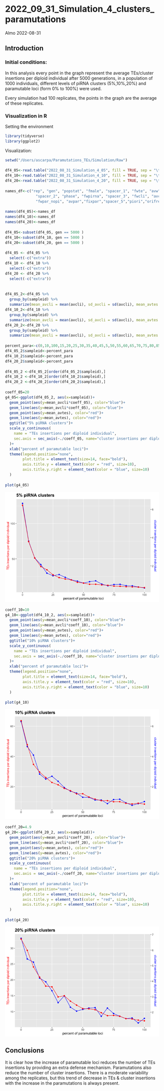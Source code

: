 2022_09_31_Simulation_4\_clusters_paramutations
================
Almo
2022-08-31

## Introduction

### Initial conditions:

In this analysis every point in the graph represent the average
TEs/cluster insertions per diploid individual after 5000 generations, in
a population of 1000 individuals, different levels of piRNA clusters
(5%,10%,20%) and paramutable loci (form 0% to 100%) were used.

Every simulation had 100 replicates, the points in the graph are the
average of these replicates.

### Visualization in R

Setting the environment

``` r
library(tidyverse)
library(ggplot2)
```

Visualization:

``` r
setwd("/Users/ascarpa/Paramutations_TEs/Simulation/Raw")

df4_05<-read.table("2022_08_31_Simulation_4_05", fill = TRUE, sep = "\t")
df4_10<-read.table("2022_08_31_Simulation_4_10", fill = TRUE, sep = "\t")
df4_20<-read.table("2022_08_31_Simulation_4_20", fill = TRUE, sep = "\t")

names_df<-c("rep", "gen", "popstat", "fmale", "spacer_1", "fwte", "avw", "avtes", "avpopfreq", "fixed",
              "spacer_2", "phase", "fwpirna", "spacer_3", "fwcli", "avcli", "fixcli", "spacer_4", "fwpar_yespi",
              "fwpar_nopi", "avpar","fixpar","spacer_5","piori","orifreq","spacer 6", "sampleid", "extra")

names(df4_05)<-names_df
names(df4_10)<-names_df
names(df4_20)<-names_df

df4_05<-subset(df4_05, gen == 5000 )
df4_10<-subset(df4_10, gen == 5000 )
df4_20<-subset(df4_20, gen == 5000 )

df4_05 <- df4_05 %>% 
  select(-c("extra"))
df4_10 <- df4_10 %>% 
  select(-c("extra"))
df4_20 <- df4_20 %>% 
  select(-c("extra"))


df4_05_2<-df4_05 %>% 
  group_by(sampleid) %>% 
  summarize(mean_avcli = mean(avcli), sd_avcli = sd(avcli), mean_avtes = mean(avtes), sd_avtes = sd(avtes))
df4_10_2<-df4_10 %>% 
  group_by(sampleid) %>% 
  summarize(mean_avcli = mean(avcli), sd_avcli = sd(avcli), mean_avtes = mean(avtes), sd_avtes = sd(avtes))
df4_20_2<-df4_20 %>% 
  group_by(sampleid) %>% 
  summarize(mean_avcli = mean(avcli), sd_avcli = sd(avcli), mean_avtes = mean(avtes), sd_avtes = sd(avtes))

percent_para<-c(0,10,100,15,20,25,30,35,40,45,5,50,55,60,65,70,75,80,85,90,95)
df4_05_2$sampleid<-percent_para
df4_10_2$sampleid<-percent_para
df4_20_2$sampleid<-percent_para

df4_05_2 <-df4_05_2[order(df4_05_2$sampleid),]
df4_10_2 <-df4_10_2[order(df4_10_2$sampleid),]
df4_20_2 <-df4_20_2[order(df4_20_2$sampleid),]

coeff_05=20
g4_05<-ggplot(df4_05_2, aes(x=sampleid))+
  geom_point(aes(y=mean_avcli*coeff_05), color="blue")+
  geom_line(aes(y=mean_avcli*coeff_05), color="blue")+
  geom_point(aes(y=mean_avtes), color="red")+
  geom_line(aes(y=mean_avtes), color="red")+
  ggtitle("5% piRNA clusters")+
  scale_y_continuous(
    name = "TEs insertions per diploid individual",
    sec.axis = sec_axis(~./coeff_05, name="cluster insertions per diploid individual")
  )+
  xlab("percent of paramutable loci")+
  theme(legend.position="none",
        plot.title = element_text(size=14, face="bold"),
        axis.title.y = element_text(color = "red", size=10),
        axis.title.y.right = element_text(color = "blue", size=10)
  )

plot(g4_05)
```

![](2022_08_31_Simulation_4_clusters_paramutations_files/figure-gfm/unnamed-chunk-2-1.png)<!-- -->

``` r
coeff_10=10
g4_10<-ggplot(df4_10_2, aes(x=sampleid))+
  geom_point(aes(y=mean_avcli*coeff_10), color="blue")+
  geom_line(aes(y=mean_avcli*coeff_10), color="blue")+
  geom_point(aes(y=mean_avtes), color="red")+
  geom_line(aes(y=mean_avtes), color="red")+
  ggtitle("10% piRNA clusters")+
  scale_y_continuous(
    name = "TEs insertions per diploid individual",
    sec.axis = sec_axis(~./coeff_10, name="cluster insertions per diploid individual")
  )+
  xlab("percent of paramutable loci")+
  theme(legend.position="none",
        plot.title = element_text(size=14, face="bold"),
        axis.title.y = element_text(color = "red", size=10),
        axis.title.y.right = element_text(color = "blue", size=10)
  )

plot(g4_10)
```

![](2022_08_31_Simulation_4_clusters_paramutations_files/figure-gfm/unnamed-chunk-2-2.png)<!-- -->

``` r
coeff_20=4.9
g4_20<-ggplot(df4_20_2, aes(x=sampleid))+
  geom_point(aes(y=mean_avcli*coeff_20), color="blue")+
  geom_line(aes(y=mean_avcli*coeff_20), color="blue")+
  geom_point(aes(y=mean_avtes), color="red")+
  geom_line(aes(y=mean_avtes), color="red")+
  ggtitle("20% piRNA clusters")+
  scale_y_continuous(
    name = "TEs insertions per diploid individual",
    sec.axis = sec_axis(~./coeff_20, name="cluster insertions per diploid individual")
  )+
  xlab("percent of paramutable loci")+
  theme(legend.position="none",
        plot.title = element_text(size=14, face="bold"),
        axis.title.y = element_text(color = "red", size=10),
        axis.title.y.right = element_text(color = "blue", size=10)
  )

plot(g4_20)
```

![](2022_08_31_Simulation_4_clusters_paramutations_files/figure-gfm/unnamed-chunk-2-3.png)<!-- -->

## Conclusions

It is clear how the increase of paramutable loci reduces the number of
TEs insertions by providing an extra defense mechanism. Paramutations
also reduce the number of cluster insertions. There is a moderate
variability among the replicates, but this trend of decrease in TEs &
cluster insertions with the increase in the paramutations is always
present.
